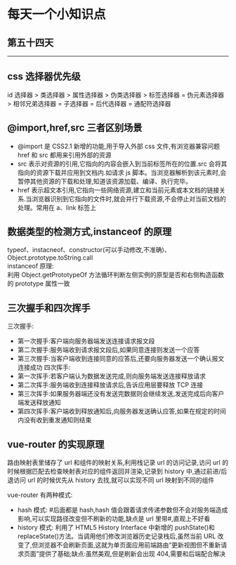# 每天一个小知识点

## 第五十四天

---

## css 选择器优先级

id 选择器 > 类选择器 > 属性选择器 > 伪类选择器 > 标签选择器 = 伪元素选择器 > 相邻兄弟选择器 = 子选择器 = 后代选择器 = 通配符选择器

## @import,href,src 三者区别场景

- @import 是 CSS2.1 新增的功能,用于导入外部 css 文件,有浏览器兼容问题
  href 和 src 都用来引用外部的资源
- src 表示对资源的引用,它指向的内容会嵌入到当前标签所在的位置.src 会将其指向的资源下载并应用到文档内.如请求 js 脚本。当浏览器解析到该元素时,会暂停其他资源的下载和处理,知道该资源加载、编译、执行完毕。
- href 表示超文本引用,它指向一些网络资源,建立和当前元素或本文档的链接关系.当浏览器识别到它指向的文件时,就会并行下载资源,不会停止对当前文档的处理。常用在 a、link 标签上

## 数据类型的检测方式,instanceof 的原理

typeof、instacneof、constructor(可以手动修改,不准确)、Object.prototype.toString.call  
instanceof 原理:  
利用 Object.getPrototypeOf 方法循环判断左侧实例的原型是否和右侧构造函数的 prototype 属性一致

## 三次握手和四次挥手

三次握手:

- 第一次握手:客户端向服务器端发送连接请求报文段
- 第二次握手:服务端收到请求报文段后,如果同意连接则发送一个应答
- 第三次握手:当客户端收到连接同意的应答后,还要向服务器发送一个确认报文连接成功
  四次挥手:
- 第一次挥手:若客户端认为数据发送完成,则向服务端发送连接释放请求
- 第二次挥手:服务端收到连接释放请求后,告诉应用层要释放 TCP 连接
- 第三次挥手:如果服务器端还没有发送完数据则会继续发送,发送完成后向客户端发送释放通知
- 第四次挥手:客户端收到释放通知后,向服务器发送确认应答,如果在规定的时间内没有收到重发通知则结束

## vue-router 的实现原理

路由映射表里储存了 url 和组件的映射关系,利用栈记录 url 的访问记录,访问 url 的时候根据匹配去检查映射表对应的组件返回并渲染,记录到 history 中,通过前进/后退访问 url 的时候优先从 history 去找,就可以实现不同 url 映射到不同的组件

vue-router 有两种模式:

- hash 模式: #后面都是 hash,hash 值会跟着请求传递参数但不会对服务端造成影响,可以实现路径改变但不刷新的功能,缺点是 url 里带#,直观上不好看
- history 模式: 利用了 HTML5 History Interface 中新增的 pushState()和 replaceState()方法。当调用他们修改浏览器历史记录栈后,虽然当前 URL 改变了,但浏览器不会刷新页面,这就为单页面应用前端路由“更新视图但不重新请求页面”提供了基础;缺点:虽然美观,但是刷新会出现 404,需要和后端配合解决
